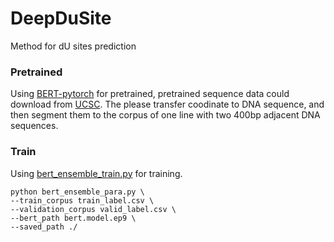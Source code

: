 # DeepDuSite
Method for dU sites prediction
### Pretrained
Using [BERT-pytorch](https://github.com/codertimo/BERT-pytorch) for pretrained, pretrained sequence data could download from [UCSC](http://hgdownload.cse.ucsc.edu/goldenPath/hg38/database/cytoBand.txt.gz). The please transfer coodinate to DNA sequence, and then segment them to the corpus of one line with two 400bp adjacent DNA sequences.

### Train
Using [bert_ensemble_train.py](https://github.com/yuanxiaoheben/DeepDuSite/blob/master/bert_pytorch/bert_ensemble_train.py) for training.
 ``` shell
 python bert_ensemble_para.py \
 --train_corpus train_label.csv \
 --validation_corpus valid_label.csv \
 --bert_path bert.model.ep9 \
 --saved_path ./
 ```
